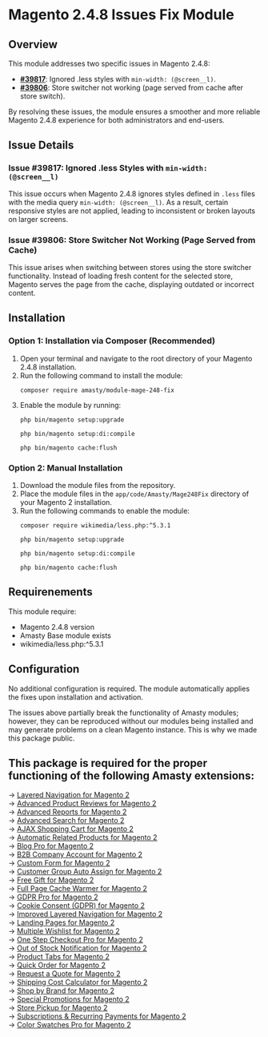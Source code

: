 <h1>Magento 2.4.8 Issues Fix Module</h1>

<h2>Overview</h2>
<p>This module addresses two specific issues in Magento 2.4.8:</p>
<ul>
    <li>
        <strong><a target="_blank" href="https://github.com/magento/magento2/issues/39817">#39817</a></strong>: Ignored .less styles with <code>min-width: (@screen__l)</code>.
    </li>
    <li>
        <strong><a target="_blank" href="https://github.com/magento/magento2/issues/39806">#39806</a></strong>: Store switcher not working (page served from cache after store switch).
    </li>
</ul>
<p>By resolving these issues, the module ensures a smoother and more reliable Magento 2.4.8 experience for both administrators and end-users.</p>

<h2>Issue Details</h2>

<h3>Issue #39817: Ignored .less Styles with <code>min-width: (@screen__l)</code></h3>
<p>
    This issue occurs when Magento 2.4.8 ignores styles defined in <code>.less</code> files with the media query <code>min-width: (@screen__l)</code>. 
    As a result, certain responsive styles are not applied, leading to inconsistent or broken layouts on larger screens.
</p>

<h3>Issue #39806: Store Switcher Not Working (Page Served from Cache)</h3>
<p>
    This issue arises when switching between stores using the store switcher functionality. Instead of loading fresh content for the selected store, Magento serves the page from the cache, displaying outdated or incorrect content.
</p>

<h2>Installation</h2>
<h3>Option 1: Installation via Composer (Recommended)</h3>
<ol>
    <li>Open your terminal and navigate to the root directory of your Magento 2.4.8 installation.</li>
    <li>Run the following command to install the module:
        <pre><code>composer require amasty/module-mage-248-fix</code></pre>
    </li>
    <li>Enable the module by running:
        <pre><code>php bin/magento setup:upgrade</code></pre>
        <pre><code>php bin/magento setup:di:compile</code></pre>
        <pre><code>php bin/magento cache:flush</code></pre>
    </li>
</ol>

<h3>Option 2: Manual Installation</h3>
<ol>
    <li>Download the module files from the repository.</li>
    <li>Place the module files in the <code>app/code/Amasty/Mage248Fix</code> directory of your Magento 2 installation.</li>
    <li>Run the following commands to enable the module:
        <pre><code>composer require wikimedia/less.php:^5.3.1</code></pre>
        <pre><code>php bin/magento setup:upgrade</code></pre>
        <pre><code>php bin/magento setup:di:compile</code></pre>
        <pre><code>php bin/magento cache:flush</code></pre>
    </li>
</ol>

<h2>Requirenements</h2>
<p>This module require:</p>
<ul>
    <li>Magento 2.4.8 version</li>
    <li>Amasty Base module exists</li>
    <li>wikimedia/less.php:^5.3.1</li>
</ul>

<h2>Configuration</h2>
<p>No additional configuration is required. The module automatically applies the fixes upon installation and activation.</p>

<p>The issues above partially break the functionality of Amasty modules; however, they can be reproduced without our modules being installed and may generate problems on a clean Magento instance. This is why we made this package public.</p>

<h2>This package is required for the proper functioning of the following Amasty extensions:</h2>
-> <a href="https://amasty.com/lite-layered-navigation-for-magento-2.html" rel="dofollow" target="_blank">Layered Navigation for Magento 2</a><br>
-> <a href="https://amasty.com/advanced-product-reviews-for-magento-2.html" rel="dofollow" target="_blank">Advanced Product Reviews for Magento 2</a><br>
-> <a href="https://amasty.com/advanced-reports-for-magento-2.html" rel="dofollow" target="_blank">Advanced Reports for Magento 2</a><br>
-> <a href="https://amasty.com/advanced-search-for-magento-2.html" rel="dofollow" target="_blank">Advanced Search for Magento 2</a><br>
-> <a href="https://amasty.com/ajax-shopping-cart-for-magento-2.html" rel="dofollow" target="_blank">AJAX Shopping Cart for Magento 2</a><br>
-> <a href="https://amasty.com/automatic-related-products-for-magento-2.html" rel="dofollow" target="_blank">Automatic Related Products for Magento 2</a><br>
-> <a href="https://amasty.com/blog-pro-for-magento-2.html" rel="dofollow" target="_blank">Blog Pro for Magento 2</a><br>
-> <a href="https://amasty.com/b2b-company-account-for-magento-2.html" rel="dofollow" target="_blank">B2B Company Account for Magento 2</a><br>
-> <a href="https://amasty.com/custom-form-for-magento-2.html" rel="dofollow" target="_blank">Custom Form for Magento 2</a><br>
-> <a href="https://amasty.com/customer-group-auto-assign-for-magento-2.html" rel="dofollow" target="_blank">Customer Group Auto Assign for Magento 2</a><br>
-> <a href="https://amasty.com/free-gift-for-magento-2.html" rel="dofollow" target="_blank">Free Gift for Magento 2</a><br>
-> <a href="https://amasty.com/full-page-cache-warmer-for-magento-2.html" rel="dofollow" target="_blank">Full Page Cache Warmer for Magento 2</a><br>
-> <a href="https://amasty.com/gdpr-for-magento-2.html" rel="dofollow" target="_blank">GDPR Pro for Magento 2</a><br>
-> <a href="https://amasty.com/cookie-consent-for-magento-2.html" rel="dofollow" target="_blank">Cookie Consent (GDPR) for Magento 2</a><br>
-> <a href="https://amasty.com/improved-layered-navigation-for-magento-2.html" rel="dofollow" target="_blank">Improved Layered Navigation for Magento 2</a><br>
-> <a href="https://amasty.com/landing-pages-for-magento-2.html" rel="dofollow" target="_blank">Landing Pages for Magento 2</a><br>
-> <a href="https://amasty.com/multiple-wishlist-for-magento-2.html" rel="dofollow" target="_blank">Multiple Wishlist for Magento 2</a><br>
-> <a href="https://amasty.com/one-step-checkout-for-magento-2.html" rel="dofollow" target="_blank">One Step Checkout Pro for Magento 2</a><br>
-> <a href="https://amasty.com/out-of-stock-notification-for-magento-2.html" rel="dofollow" target="_blank">Out of Stock Notification for Magento 2</a><br>
-> <a href="https://amasty.com/product-tabs-for-magento-2.html" rel="dofollow" target="_blank">Product Tabs for Magento 2</a><br>
-> <a href="https://amasty.com/quick-order-for-magento-2.html" rel="dofollow" target="_blank">Quick Order for Magento 2</a><br>
-> <a href="https://amasty.com/request-a-quote-for-magento-2.html" rel="dofollow" target="_blank">Request a Quote for Magento 2</a><br>
-> <a href="https://amasty.com/shipping-cost-calculator-for-magento-2.html" rel="dofollow" target="_blank">Shipping Cost Calculator for Magento 2</a><br>
-> <a href="https://amasty.com/shop-by-brand-for-magento-2.html" rel="dofollow" target="_blank">Shop by Brand for Magento 2</a><br>
-> <a href="https://amasty.com/special-promotions-for-magento-2.html" rel="dofollow" target="_blank">Special Promotions for Magento 2</a><br>
-> <a href="https://amasty.com/store-pickup-for-magento-2.html" rel="dofollow" target="_blank">Store Pickup for Magento 2</a><br>
-> <a href="https://amasty.com/subscriptions-recurring-payments-for-magento-2.html" rel="dofollow" target="_blank">Subscriptions & Recurring Payments for Magento 2</a><br>
-> <a href="https://amasty.com/store-pickup-for-magento-2.html" rel="dofollow" target="_blank">Color Swatches Pro for Magento 2</a><br>
